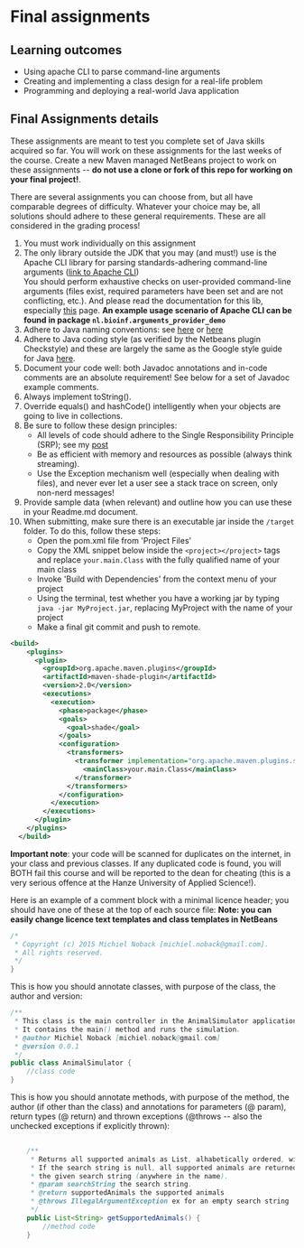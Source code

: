 # Final assignments #

## Learning outcomes ##
* Using apache CLI to parse command-line arguments
* Creating and implementing a class design for a real-life problem
* Programming and deploying a real-world Java application


## Final Assignments details ##
These assignments are meant to test you complete set of Java skills acquired so far. 
You will work on these assignments for the last weeks of the course. Create a new Maven managed NetBeans project to work on these 
assignments -- **do not use a clone or fork of this repo for working on your final project!**. 


There are several assignments you can choose from, but all have comparable degrees of difficulty.
Whatever your choice may be, all solutions should adhere to these general requirements. These are all considered in the grading process!

1. You must work individually on this assignment
2. The only library outside the JDK that you may (and must!) use is the Apache CLI library for parsing standards-adhering command-line arguments
([link to Apache CLI](http://commons.apache.org/proper/commons-cli/))  
You should perform exhaustive checks on user-provided command-line arguments (files exist, required parameters have been set and are not conflicting, etc.). And please read the documentation for this lib, especially [this](https://commons.apache.org/proper/commons-cli/usage.html) page. **An example usage scenario of Apache CLI can be found in package `nl.bioinf.arguments_provider_demo`**
3. Adhere to Java naming conventions: see [here](http://www.oracle.com/technetwork/java/codeconventions-135099.html) or 
[here](http://java.about.com/od/javasyntax/a/nameconventions.htm) 
4. Adhere to Java coding style (as verified by the Netbeans plugin Checkstyle) and these are largely the same as the Google style
guide for Java [here](https://google-styleguide.googlecode.com/svn/trunk/javaguide.html).
5. Document your code well: both Javadoc annotations and in-code comments are an absolute requirement! See below for a set of Javadoc example comments.
6. Always implement toString().
7. Override equals() and hashCode() intelligently when your objects are going to live in collections.
8. Be sure to follow these design principles:
    * All levels of code should adhere to the Single Responsibility Principle (SRP); see my [post](http://michielnoback.nl/single-responsibility-principle/)
    * Be as efficient with memory and resources as possible (always think streaming).
    * Use the Exception mechanism well (especially when dealing with files), and never ever let a user see a stack trace on screen, only non-nerd messages!
9. Provide sample data (when relevant) and outline how you can use these in your Readme.md document.  
10. When submitting, make sure there is an executable jar inside the `/target` folder. To do this, follow these steps:  
    - Open the pom.xml file from 'Project Files'
    - Copy the XML snippet below inside the `<project></project>` tags and replace `your.main.Class` with the fully qualified name of your main class
    - Invoke 'Build with Dependencies' from the context menu of your project
    - Using the terminal, test whether you have a working jar by typing `java -jar MyProject.jar`, replacing MyProject with the name of your project
    - Make a final git commit and push to remote.

```xml
<build>
    <plugins>
      <plugin>
        <groupId>org.apache.maven.plugins</groupId>
        <artifactId>maven-shade-plugin</artifactId>
        <version>2.0</version>
        <executions>
          <execution>
            <phase>package</phase>
            <goals>
              <goal>shade</goal>
            </goals>
            <configuration>
              <transformers>
                <transformer implementation="org.apache.maven.plugins.shade.resource.ManifestResourceTransformer">
                  <mainClass>your.main.Class</mainClass>
                </transformer>
              </transformers>
            </configuration>
          </execution>
        </executions>
      </plugin>
    </plugins>
  </build>        
```  

**Important note**: your code will be scanned for duplicates on the internet, in your class and previous classes.
 If any duplicated code is found, you will BOTH fail this course and will be reported to the dean for cheating 
(this is a very serious offence at the Hanze University of Applied Science!).

Here is an example of a comment block with a minimal licence header; you should have one of these at the top of each source file:
**Note: you can easily change licence text templates and class templates in NetBeans**

```Java
/*
 * Copyright (c) 2015 Michiel Noback [michiel.noback@gmail.com].
 * All rights reserved.
 */
}
```  

This is how you should annotate classes, with purpose of the class, the author and version:

```Java
/**
 * This class is the main controller in the AnimalSimulator application.
 * It contains the main() method and runs the simulation. 
 * @author Michiel Noback [michiel.noback@gmail.com]
 * @version 0.0.1
 */
public class AnimalSimulator {
    //class code
}
```  

This is how you should annotate methods, with purpose of the method, the author (if other than the class) and annotations for
parameters (@ param), return types (@ return) and thrown exceptions (@throws -- also the unchecked exceptions if explicitly thrown):

```Java
    
    /**
     * Returns all supported animals as List, alhabetically ordered, with the given substring to search for.
     * If the search string is null, all supported animals are returned, else only the animals whose name matches
     * the given search string (anywhere in the name).
     * @param searchString the search string. 
     * @return supportedAnimals the supported animals
     * @throws IllegalArgumentException ex for an empty search string
     */
    public List<String> getSupportedAnimals() {
        //method code
    }
```  

